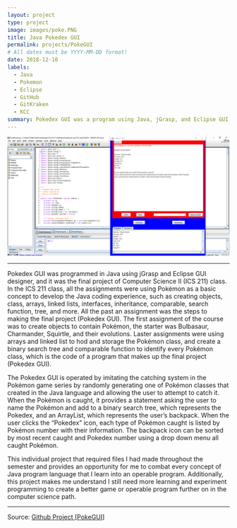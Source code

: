 ```yaml
---
layout: project
type: project
image: images/poke.PNG
title: Java Pokedex GUI
permalink: projects/PokeGUI
# All dates must be YYYY-MM-DD format!
date: 2018-12-10
labels:
  - Java
  - Pokemon
  - Eclipse 
  - GitHub
  - GitKraken
  - KCC
summary: Pokedex GUI was a program using Java, jGrasp, and Eclipse GUI designer to imitate the ctach system of Pokemon game.
---
```

<img class="ui floated rounded image" src="../images/pokegui.PNG">

<hr>

Pokedex GUI was programmed in Java using jGrasp and Eclipse GUI designer, and it was the final project of Computer Science II (ICS 211) class. In the ICS 211 class, all the assignments were using Pokémon as a basic concept to develop the Java coding experience, such as creating objects, class, arrays, linked lists, interfaces, inheritance, comparable, search function, tree, and more. All the past an assignment was the steps to making the final project (Pokedex GUI). The first assignment of the course was to create objects to contain Pokémon, the starter was Bulbasaur, Charmander, Squirtle, and their evolutions. Laster assignments were using arrays and linked list to hod and storage the Pokémon class, and create a binary search tree and comparable function to identify every Pokémon class, which is the code of a program that makes up the final project (Pokedex GUI).

The Pokedex GUI is operated by imitating the catching system in the Pokémon game series by randomly generating one of Pokémon classes that created in the Java language and allowing the user to attempt to catch it. When the Pokémon is caught, it provides a statement asking the user to name the Pokémon and add to a binary search tree, which represents the Pokedex, and an ArrayList, which represents the user’s backpack. When the user clicks the “Pokedex” icon, each type of Pokémon caught is listed by Pokémon number with their information. The backpack icon can be sorted by most recent caught and Pokedex number using a drop down menu all caught Pokémon.

This individual project that required files I had made throughout the semester and provides an opportunity for me to combat every concept of Java program language that I learn into an operable program. Additionally, this project makes me understand I still need more learning and experiment programming to create a better game or operable program further on in the computer science path.

<hr>

Source: <a href="https://github.com/ICSatKCC/a9-pokemon-gui-f18-wxh23285815/tree/develop"><i class="large github icon"></i>Github Project [PokeGUI]</a>
